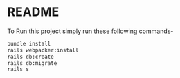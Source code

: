 # README

To Run this project simply run these following commands-

```bash
bundle install
rails webpacker:install
rails db:create
rails db:migrate
rails s
